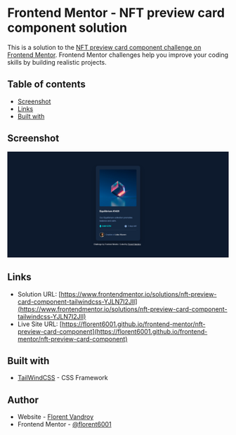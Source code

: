 # Frontend Mentor - NFT preview card component solution

This is a solution to the [NFT preview card component challenge on Frontend Mentor](https://www.frontendmentor.io/challenges/nft-preview-card-component-SbdUL_w0U). Frontend Mentor challenges help you improve your coding skills by building realistic projects. 


## Table of contents

- [Screenshot](#screenshot)
- [Links](#links)
- [Built with](#built-with)


## Screenshot

![](./screenshot.png)


## Links

- Solution URL: [https://www.frontendmentor.io/solutions/nft-preview-card-component-tailwindcss-YJLN7I2JlI](https://www.frontendmentor.io/solutions/nft-preview-card-component-tailwindcss-YJLN7I2JlI)
- Live Site URL: [https://florent6001.github.io/frontend-mentor/nft-preview-card-component](https://florent6001.github.io/frontend-mentor/nft-preview-card-component)

## Built with

- [TailWindCSS](https://tailwindcss.com/) - CSS Framework


## Author

- Website - [Florent Vandroy](https://www.florent-vandroy.fr)
- Frontend Mentor - [@florent6001](https://www.frontendmentor.io/profile/florent6001)